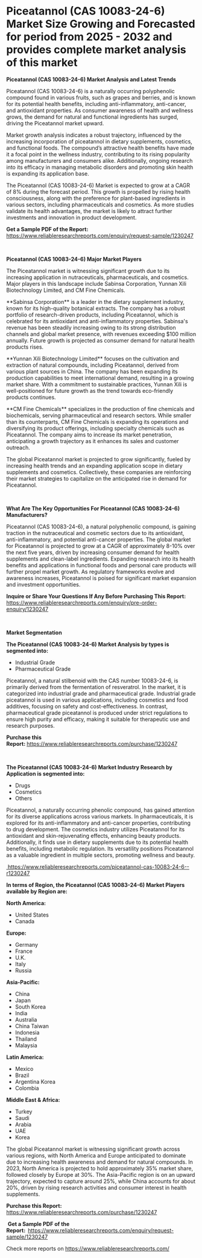 <p><h1>Piceatannol (CAS 10083-24-6) Market Size Growing and Forecasted for period from 2025 - 2032 and provides complete market analysis of this market</h1></p><p><strong>Piceatannol (CAS 10083-24-6) Market Analysis and Latest Trends</strong></p>
<p><p>Piceatannol (CAS 10083-24-6) is a naturally occurring polyphenolic compound found in various fruits, such as grapes and berries, and is known for its potential health benefits, including anti-inflammatory, anti-cancer, and antioxidant properties. As consumer awareness of health and wellness grows, the demand for natural and functional ingredients has surged, driving the Piceatannol market upward.</p><p>Market growth analysis indicates a robust trajectory, influenced by the increasing incorporation of piceatannol in dietary supplements, cosmetics, and functional foods. The compound’s attractive health benefits have made it a focal point in the wellness industry, contributing to its rising popularity among manufacturers and consumers alike. Additionally, ongoing research into its efficacy in managing metabolic disorders and promoting skin health is expanding its application base.</p><p>The Piceatannol (CAS 10083-24-6) Market is expected to grow at a CAGR of 8% during the forecast period. This growth is propelled by rising health consciousness, along with the preference for plant-based ingredients in various sectors, including pharmaceuticals and cosmetics. As more studies validate its health advantages, the market is likely to attract further investments and innovation in product development.</p></p>
<p><strong>Get a Sample PDF of the Report:&nbsp;</strong> <a href="https://www.reliableresearchreports.com/enquiry/request-sample/1230247?utm_campaign=2030&utm_medium=2&utm_source=Github&utm_content=ia&utm_term=03042025&utm_id=piceatannol-cas-10083-24-6">https://www.reliableresearchreports.com/enquiry/request-sample/1230247</a></p>
<p>&nbsp;</p>
<p><strong>Piceatannol (CAS 10083-24-6) Major Market Players</strong></p>
<p><p>The Piceatannol market is witnessing significant growth due to its increasing application in nutraceuticals, pharmaceuticals, and cosmetics. Major players in this landscape include Sabinsa Corporation, Yunnan Xili Biotechnology Limited, and CM Fine Chemicals.</p><p>**Sabinsa Corporation** is a leader in the dietary supplement industry, known for its high-quality botanical extracts. The company has a robust portfolio of research-driven products, including Piceatannol, which is celebrated for its antioxidant and anti-inflammatory properties. Sabinsa's revenue has been steadily increasing owing to its strong distribution channels and global market presence, with revenues exceeding $100 million annually. Future growth is projected as consumer demand for natural health products rises.</p><p>**Yunnan Xili Biotechnology Limited** focuses on the cultivation and extraction of natural compounds, including Piceatannol, derived from various plant sources in China. The company has been expanding its production capabilities to meet international demand, resulting in a growing market share. With a commitment to sustainable practices, Yunnan Xili is well-positioned for future growth as the trend towards eco-friendly products continues.</p><p>**CM Fine Chemicals** specializes in the production of fine chemicals and biochemicals, serving pharmaceutical and research sectors. While smaller than its counterparts, CM Fine Chemicals is expanding its operations and diversifying its product offerings, including specialty chemicals such as Piceatannol. The company aims to increase its market penetration, anticipating a growth trajectory as it enhances its sales and customer outreach.</p><p>The global Piceatannol market is projected to grow significantly, fueled by increasing health trends and an expanding application scope in dietary supplements and cosmetics. Collectively, these companies are reinforcing their market strategies to capitalize on the anticipated rise in demand for Piceatannol.</p></p>
<p>&nbsp;</p>
<p><strong>What Are The Key Opportunities For Piceatannol (CAS 10083-24-6) Manufacturers?</strong></p>
<p><p>Piceatannol (CAS 10083-24-6), a natural polyphenolic compound, is gaining traction in the nutraceutical and cosmetic sectors due to its antioxidant, anti-inflammatory, and potential anti-cancer properties. The global market for Piceatannol is projected to grow at a CAGR of approximately 8-10% over the next five years, driven by increasing consumer demand for health supplements and clean-label ingredients. Expanding research into its health benefits and applications in functional foods and personal care products will further propel market growth. As regulatory frameworks evolve and awareness increases, Piceatannol is poised for significant market expansion and investment opportunities.</p></p>
<p><strong>Inquire or Share Your Questions If Any Before Purchasing This Report:</strong> <a href="https://www.reliableresearchreports.com/enquiry/pre-order-enquiry/1230247?utm_campaign=2030&utm_medium=2&utm_source=Github&utm_content=ia&utm_term=03042025&utm_id=piceatannol-cas-10083-24-6">https://www.reliableresearchreports.com/enquiry/pre-order-enquiry/1230247</a></p>
<p>&nbsp;</p>
<p><strong>Market Segmentation</strong></p>
<p><strong>The Piceatannol (CAS 10083-24-6) Market Analysis by types is segmented into:</strong></p>
<p><ul><li>Industrial Grade</li><li>Pharmaceutical Grade</li></ul></p>
<p><p>Piceatannol, a natural stilbenoid with the CAS number 10083-24-6, is primarily derived from the fermentation of resveratrol. In the market, it is categorized into industrial grade and pharmaceutical grade. Industrial grade piceatannol is used in various applications, including cosmetics and food additives, focusing on safety and cost-effectiveness. In contrast, pharmaceutical grade piceatannol is produced under strict regulations to ensure high purity and efficacy, making it suitable for therapeutic use and research purposes.</p></p>
<p><strong>Purchase this Report:&nbsp;</strong><a href="https://www.reliableresearchreports.com/purchase/1230247?utm_campaign=2030&utm_medium=2&utm_source=Github&utm_content=ia&utm_term=03042025&utm_id=piceatannol-cas-10083-24-6">https://www.reliableresearchreports.com/purchase/1230247</a></p>
<p>&nbsp;</p>
<p><strong>The Piceatannol (CAS 10083-24-6) Market Industry Research by Application is segmented into:</strong></p>
<p><ul><li>Drugs</li><li>Cosmetics</li><li>Others</li></ul></p>
<p><p>Piceatannol, a naturally occurring phenolic compound, has gained attention for its diverse applications across various markets. In pharmaceuticals, it is explored for its anti-inflammatory and anti-cancer properties, contributing to drug development. The cosmetics industry utilizes Piceatannol for its antioxidant and skin-rejuvenating effects, enhancing beauty products. Additionally, it finds use in dietary supplements due to its potential health benefits, including metabolic regulation. Its versatility positions Piceatannol as a valuable ingredient in multiple sectors, promoting wellness and beauty.</p></p>
<p><a href="https://www.reliableresearchreports.com/piceatannol-cas-10083-24-6--r1230247?utm_campaign=2030&utm_medium=2&utm_source=Github&utm_content=ia&utm_term=03042025&utm_id=piceatannol-cas-10083-24-6">&nbsp;https://www.reliableresearchreports.com/piceatannol-cas-10083-24-6--r1230247</a></p>
<p><strong>In terms of Region, the Piceatannol (CAS 10083-24-6) Market Players available by Region are:</strong></p>
<p>
    <p> <strong> North America: </strong>
        <ul>
            <li>United States</li>
            <li>Canada</li>
        </ul>
        </p> 
    <p> <strong> Europe: </strong>
        <ul>
            <li>Germany</li>
            <li>France</li>
            <li>U.K.</li>
            <li>Italy</li>
            <li>Russia</li>
        </ul>
        </p> 
    <p> <strong> Asia-Pacific: </strong>
        <ul>
            <li>China</li>
            <li>Japan</li>
            <li>South Korea</li>
            <li>India</li>
            <li>Australia</li>
            <li>China Taiwan</li>
            <li>Indonesia</li>
            <li>Thailand</li>
            <li>Malaysia</li>
        </ul>
        </p> 
    <p> <strong> Latin America: </strong>
        <ul>
            <li>Mexico</li>
            <li>Brazil</li>
            <li>Argentina Korea</li>
            <li>Colombia</li>
        </ul>
        </p> 
    <p> <strong> Middle East & Africa: </strong>
        <ul>
            <li>Turkey</li>
            <li>Saudi</li>
            <li>Arabia</li>
            <li>UAE</li>
            <li>Korea</li>
        </ul>
    </p>
    </p>
<p><p>The global Piceatannol market is witnessing significant growth across various regions, with North America and Europe anticipated to dominate due to increasing health awareness and demand for natural compounds. In 2023, North America is projected to hold approximately 35% market share, followed closely by Europe at 30%. The Asia-Pacific region is on an upward trajectory, expected to capture around 25%, while China accounts for about 20%, driven by rising research activities and consumer interest in health supplements.</p></p>
<p><strong>Purchase this Report: </strong><a href="https://www.reliableresearchreports.com/purchase/1230247?utm_campaign=2030&utm_medium=2&utm_source=Github&utm_content=ia&utm_term=03042025&utm_id=piceatannol-cas-10083-24-6">https://www.reliableresearchreports.com/purchase/1230247</a></p>
<p>&nbsp;<strong>Get a Sample PDF of the Report:&nbsp;&nbsp;</strong><a href="https://www.reliableresearchreports.com/enquiry/request-sample/1230247?utm_campaign=2030&utm_medium=2&utm_source=Github&utm_content=ia&utm_term=03042025&utm_id=piceatannol-cas-10083-24-6">https://www.reliableresearchreports.com/enquiry/request-sample/1230247</a></p>
<p><strong></strong></p>
<p>Check more reports on <a href="https://www.reliableresearchreports.com/?utm_campaign=2030&utm_medium=2&utm_source=Github&utm_content=ia&utm_term=03042025&utm_id=piceatannol-cas-10083-24-6">https://www.reliableresearchreports.com/</a></p>